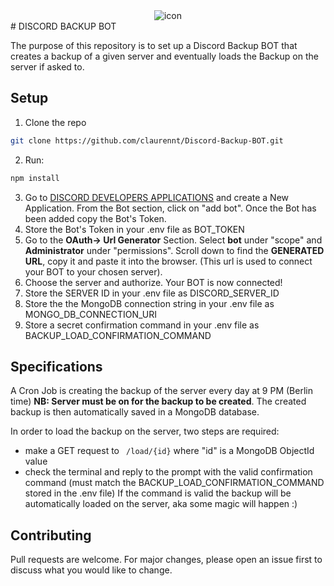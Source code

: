 <div align="center">
   <img src="https://repository-images.githubusercontent.com/438923478/6d3341d6-d027-4420-924e-fdbe8c2e1704" alt="icon"/>
   </div >
# DISCORD BACKUP BOT

The purpose of this repository is to set up a Discord Backup BOT that creates a backup of a given server and eventually loads the Backup on the server if asked to.

## Setup

1. Clone the repo

```bash
git clone https://github.com/claurennt/Discord-Backup-BOT.git
```

2. Run:

```bash
npm install
```

3. Go to [DISCORD DEVELOPERS APPLICATIONS](https://discord.com/developers/applications) and create a New Application. From the Bot section, click on "add bot". Once the Bot has been added copy the Bot's Token.
4. Store the Bot's Token in your .env file as BOT_TOKEN
5. Go to the **OAuth-> Url Generator** Section. Select **bot** under "scope" and **Administrator** under "permissions".
   Scroll down to find the **GENERATED URL**, copy it and paste it into the browser. (This url is used to connect your BOT to your chosen server).
6. Choose the server and authorize. Your BOT is now connected!
7. Store the SERVER ID in your .env file as DISCORD_SERVER_ID
8. Store the the MongoDB connection string in your .env file as MONGO_DB_CONNECTION_URI
9. Store a secret confirmation command in your .env file as BACKUP_LOAD_CONFIRMATION_COMMAND

## Specifications

A Cron Job is creating the backup of the server every day at 9 PM (Berlin time) **NB: Server must be on for the backup to be created**.
The created backup is then automatically saved in a MongoDB database.

In order to load the backup on the server, two steps are required:

- make a GET request to ` /load/{id}` where "id" is a MongoDB ObjectId value
- check the terminal and reply to the prompt with the valid confirmation command (must match the BACKUP_LOAD_CONFIRMATION_COMMAND stored in the .env file)
  If the command is valid the backup will be automatically loaded on the server, aka some magic will happen :)

## Contributing

Pull requests are welcome. For major changes, please open an issue first to discuss what you would like to change.

